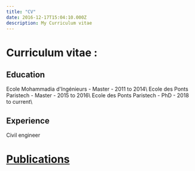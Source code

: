 ```yaml
---
title: "CV"
date: 2016-12-17T15:04:10.000Z
description: My Curriculum vitae
---
```


# Curriculum vitae :

## Education

 Ecole Mohammadia d'Ingénieurs - Master - 2011 to 2014\\
 Ecole des Ponts Paristech    - Master - 2015 to 2016\\
 Ecole des Ponts Paristech     - PhD    - 2018 to current\\

## Experience

Civil engineer

# [Publications](https://www.websi.netlify.com)

